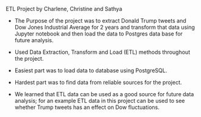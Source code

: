 ETL Project by Charlene, Christine and Sathya

* The Purpose of the project was to extract Donald Trump tweets and Dow Jones Industrial Average for 2 years and transform that data using Jupyter notebook and then load the data to Postgres data base for future analysis.


* Used Data Extraction, Transform and Load (ETL) methods throughout the project.


* Easiest part was to load data to database using PostgreSQL.


* Hardest part was to find data from reliable sources for the project.


* We learned that ETL data can be used as a good source for future data analysis; for an example ETL data in this project can be used to see whether Trump tweets has an effect on Dow fluctuations.

